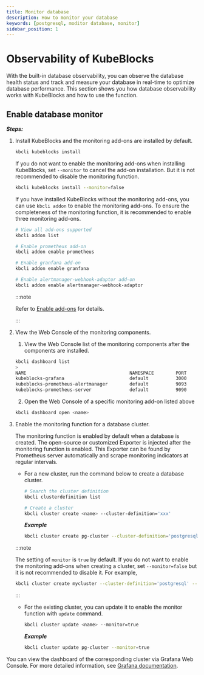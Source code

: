 ```yaml
---
title: Monitor database
description: How to monitor your database
keywords: [postgresql, moditor database, monitor]
sidebar_position: 1
---
```


# Observability of KubeBlocks

With the built-in database observability, you can observe the database health status and track and measure your database in real-time to optimize database performance. This section shows you how database observability works with KubeBlocks and how to use the function.

## Enable database monitor

***Steps:***

1. Install KubeBlocks and the monitoring add-ons are installed by default.

    ```bash
    kbcli kubeblocks install
    ```

    If you do not want to enable the monitoring add-ons when installing KubeBlocks, set `--monitor` to cancel the add-on installation. But it is not recommended to disable the monitoring function.

    ```bash
    kbcli kubeblocks install --monitor=false
    ```

    If you have installed KubeBlocks without the monitoring add-ons, you can use `kbcli addon` to enable the monitoring add-ons. To ensure the completeness of the monitoring function, it is recommended to enable three monitoring add-ons.

    ```bash
    # View all add-ons supported
    kbcli addon list

    # Enable prometheus add-on
    kbcli addon enable prometheus

    # Enable granfana add-on
    kbcli addon enable granfana

    # Enable alertmanager-webhook-adaptor add-on
    kbcli addon enable alertmanager-webhook-adaptor
    ```

    :::note

    Refer to [Enable add-ons](./../../installation/enable-add-ons.md) for details.

    :::

2. View the Web Console of the monitoring components.
   
    1. View the Web Console list of the monitoring components after the components are installed.

    ```bash
    kbcli dashboard list
    >
    NAME                                      NAMESPACE        PORT        CREATED-TIME
    kubeblocks-grafana                        default          3000        Jan 13,2023 10:53 UTC+0800
    kubeblocks-prometheus-alertmanager        default          9093        Jan 13,2023 10:53 UTC+0800
    kubeblocks-prometheus-server              default          9090        Jan 13,2023 10:53 UTC+0800
    ```

    2. Open the Web Console of a specific monitoring add-on listed above

    ```bash
    kbcli dashboard open <name>
    ```

3. Enable the monitoring function for a database cluster.

    The monitoring function is enabled by default when a database is created. The open-source or customized Exporter is injected after the monitoring function is enabled. This Exporter can be found by Prometheus server automatically and scrape monitoring indicators at regular intervals.

    - For a new cluster, run the command below to create a database cluster.

       ```bash
       # Search the cluster definition
       kbcli clusterdefinition list 

       # Create a cluster
       kbcli cluster create <name> --cluster-definition='xxx'
       ```

        ***Example***

        ```bash
        kbcli cluster create pg-cluster --cluster-definition='postgresql'
        ```

    :::note

    The setting of `monitor` is `true` by default. If you do not want to enable the monitoring add-ons when creating a cluster, set `--monitor=false` but it is not recommended to disable it. For example,

    ```bash
    kbcli cluster create mycluster --cluster-definition='postgresql' --monitor=false
    ```

    :::

    - For the existing cluster, you can update it to enable the monitor function with `update` command.

       ```bash
       kbcli cluster update <name> --monitor=true
       ```

       ***Example***

       ```bash
       kbcli cluster update pg-cluster --monitor=true
       ```

You can view the dashboard of the corresponding cluster via Grafana Web Console. For more detailed information, see [Grafana documentation](https://grafana.com/docs/grafana/latest/dashboards/).
